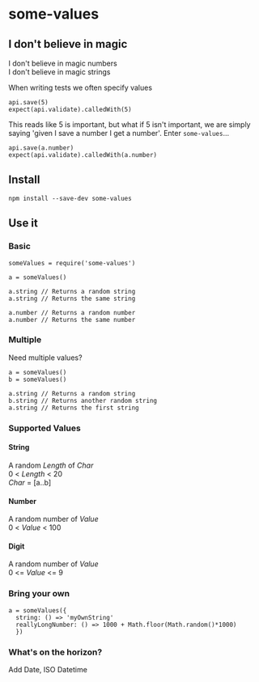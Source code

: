 # some-values

## I don't believe in magic
I don't believe in magic numbers  
I don't believe in magic strings  

When writing tests we often specify values
```
api.save(5)
expect(api.validate).calledWith(5)
```
This reads like 5 is important, but what if 5 isn't important, we are simply saying 'given I save a number I get a number'. Enter `some-values`...
```
api.save(a.number)
expect(api.validate).calledWith(a.number)
```


## Install
```
npm install --save-dev some-values
```

## Use it

### Basic
```
someValues = require('some-values')

a = someValues()
```

```
a.string // Returns a random string
a.string // Returns the same string

a.number // Returns a random number
a.number // Returns the same number
```

### Multiple
Need multiple values?
```
a = someValues()
b = someValues()

a.string // Returns a random string
b.string // Returns another random string
a.string // Returns the first string
```

### Supported Values

#### String
A random *Length* of *Char*  
0 < *Length* < 20  
*Char* = [a..b]  

#### Number
A random number of *Value*  
0 < *Value* < 100  

#### Digit
A random number of *Value*  
0 <= *Value* <= 9  

### Bring your own
```
a = someValues({
  string: () => 'myOwnString'
  reallyLongNumber: () => 1000 + Math.floor(Math.random()*1000)
  })
```


### What's on the horizon?
Add Date, ISO Datetime
